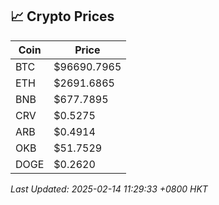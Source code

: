 ## 📈 Crypto Prices

| Coin | Price |
| ---- | ----- |
| BTC | $96690.7965 |
| ETH | $2691.6865 |
| BNB | $677.7895 |
| CRV | $0.5275 |
| ARB | $0.4914 |
| OKB | $51.7529 |
| DOGE | $0.2620 |

_Last Updated: 2025-02-14 11:29:33 +0800 HKT_